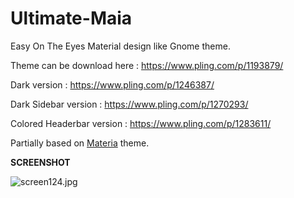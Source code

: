 # Ultimate-Maia
Easy On The Eyes Material design like Gnome theme.

Theme can be download here : https://www.pling.com/p/1193879/

Dark version : https://www.pling.com/p/1246387/

Dark Sidebar version : https://www.pling.com/p/1270293/

Colored Headerbar version : https://www.pling.com/p/1283611/

Partially based on <a href="https://github.com/nana-4/materia-theme">Materia</a> theme.
 

<b>SCREENSHOT</b>

<img src="https://www.cjoint.com/doc/19_11/IKDjgDzL7lR_screen124.jpg" alt="screen124.jpg" border="0" />

